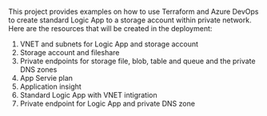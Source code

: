 This project provides examples on how to use Terraform and Azure DevOps to create standard Logic App to a storage account within private network.
Here are the resources that will be created in the deployment:
  1. VNET and subnets for Logic App and storage account
  2. Storage account and fileshare
  3. Private endpoints for storage file, blob, table and queue and the private DNS zones
  4. App Servie plan
  5. Application insight
  6. Standard Logic App with VNET intigration
  7. Private endpoint for Logic App and private DNS zone
